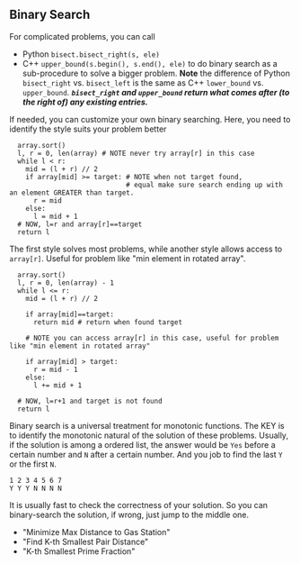 ## Binary Search
For complicated problems, you can call
* Python `bisect.bisect_right(s, ele)` 
* C++ `upper_bound(s.begin(), s.end(), ele)`
to do binary search as a sub-procedure to solve a bigger problem. 
**Note** the difference of Python `bisect_right` vs. `bisect_left` is the same as C++ `lower_bound` vs. `upper_bound`.
***`bisect_right` and `upper_bound` return what comes after (to the right of) any existing entries.***

If needed, you can customize your own binary searching. Here, you need to identify the style suits your problem better
```
  array.sort()
  l, r = 0, len(array) # NOTE never try array[r] in this case
  while l < r:
    mid = (l + r) // 2
    if array[mid] >= target: # NOTE when not target found,
                             # equal make sure search ending up with an element GREATER than target.
      r = mid
    else:
      l = mid + 1
  # NOW, l=r and array[r]==target
  return l
```
The first style solves most problems, while another style allows access to `array[r]`.
Useful for problem like "min element in rotated array".
```
  array.sort()
  l, r = 0, len(array) - 1 
  while l <= r:
    mid = (l + r) // 2

    if array[mid]==target:
      return mid # return when found target

    # NOTE you can access array[r] in this case, useful for problem like "min element in rotated array"

    if array[mid] > target:
      r = mid - 1
    else:
      l += mid + 1 

  # NOW, l=r+1 and target is not found
  return l
```

Binary search is a universal treatment for monotonic functions. The KEY is to identify the monotonic natural of the solution of these problems. Usually, if the solution is among a ordered list, the answer would be `Yes` before a certain number and `N` after a certain number. And you job to find the last `Y` or the first `N`.
```
1 2 3 4 5 6 7
Y Y Y N N N N
```
It is usually fast to check the correctness of your solution. So you can binary-search the solution, if wrong, just jump to the middle one.

* "Minimize Max Distance to Gas Station"
* "Find K-th Smallest Pair Distance"
* "K-th Smallest Prime Fraction"
